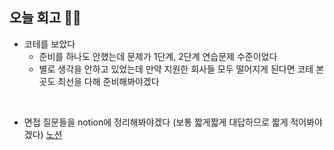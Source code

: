 ## 오늘 회고 🧜‍♂️

- 코테를 보았다
  - 준비를 하나도 안했는데 문제가 1단계, 2단계 연습문제 수준이었다
  - 별로 생각을 안하고 있었는데 만약 지원한 회사들 모두 떨어지게 된다면 코테 본 곳도 최선을 다해 준비해봐야겠다


<br>

- 면접 질문들을 notion에 정리해봐야겠다 (보통 짧게짧게 대답하므로 짧게 적어봐야겠다)
[노션](https://www.notion.so/Front-end-603bf4a6fe51476e8b284296a8c49317)
